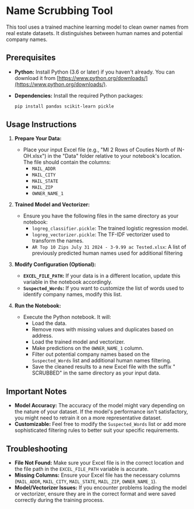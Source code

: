 # Name Scrubbing Tool

This tool uses a trained machine learning model to clean owner names from real estate datasets. It distinguishes between human names and potential company names.

## Prerequisites

- **Python:** Install Python (3.6 or later) if you haven't already. You can download it from [https://www.python.org/downloads/](https://www.python.org/downloads/).
- **Dependencies:** Install the required Python packages:

   ```bash
   pip install pandas scikit-learn pickle
   ```

## Usage Instructions

1. **Prepare Your Data:**
   - Place your input Excel file (e.g., "MI 2 Rows of Couties North of IN-OH.xlsx") in the "Data" folder relative to your notebook's location. The file should contain the columns:
     - `MAIL_ADDR`
     - `MAIL_CITY`
     - `MAIL_STATE`
     - `MAIL_ZIP`
     - `OWNER_NAME_1`

2. **Trained Model and Vectorizer:**
   - Ensure you have the following files in the same directory as your notebook:
     - `logreg_classifier.pickle`: The trained logistic regression model.
     - `logreg_vectorizer.pickle`: The TF-IDF vectorizer used to transform the names.
     - `AR Top 10 Zips July 31 2024 - 3-9.99 ac Tested.xlsx`: A list of previously predicted human names used for additional filtering

3. **Modify Configuration (Optional):**
   - **`EXCEL_FILE_PATH`:** If your data is in a different location, update this variable in the notebook accordingly.
   - **`Suspected_Words`:** If you want to customize the list of words used to identify company names, modify this list.

4. **Run the Notebook:**
   - Execute the Python notebook. It will:
     - Load the data.
     - Remove rows with missing values and duplicates based on address.
     - Load the trained model and vectorizer.
     - Make predictions on the `OWNER_NAME_1` column.
     - Filter out potential company names based on the `Suspected_Words` list and additional human names filtering.
     - Save the cleaned results to a new Excel file with the suffix " SCRUBBED" in the same directory as your input data.

## Important Notes

- **Model Accuracy:** The accuracy of the model might vary depending on the nature of your dataset. If the model's performance isn't satisfactory, you might need to retrain it on a more representative dataset.
- **Customizable:** Feel free to modify the `Suspected_Words` list or add more sophisticated filtering rules to better suit your specific requirements.



## Troubleshooting

- **File Not Found:** Make sure your Excel file is in the correct location and the file path in the `EXCEL_FILE_PATH` variable is accurate.
- **Missing Columns:** Ensure your Excel file has the necessary columns (`MAIL_ADDR`, `MAIL_CITY`, `MAIL_STATE`, `MAIL_ZIP`, `OWNER_NAME_1`).
- **Model/Vectorizer Issues:** If you encounter problems loading the model or vectorizer, ensure they are in the correct format and were saved correctly during the training process.
